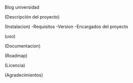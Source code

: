 Blog universidad

(Descripción del proyecto)

(Instalacion)
-Requisitos
-Version
-Encargados del proyecto

(uso)

(Documentacion)

(Roadmap)

(Licencia)

(Agradecimientos)

